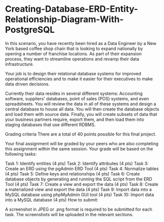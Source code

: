 # Creating-Database-ERD-Entity-Relationship-Diagram-With-PostgreSQL

In this scenario, you have recently been hired as a Data Engineer by a New York based coffee shop chain that is looking to expand nationally by opening a number of franchise locations. As part of their expansion process, they want to streamline operations and revamp their data infrastructure.

Your job is to design their relational database systems for improved operational efficiencies and to make it easier for their executives to make data driven decisions.

Currently their data resides in several different systems: Accounting software, suppliers' databases, point of sales (POS) systems, and even spreadsheets. You will review the data in all of these systems and design a central database to house all data. You will then create the database objects and load them with source data. Finally, you will create subsets of data that your business partners require, export them, and then load them into staging databases that use different RDBMS.

Grading criteria
There are a total of 40 points possible for this final project.

Your final assignment will be graded by your peers who are also completing this assignment within the same session. Your grade will be based on the following tasks:

Task 1: Identify entities (4 pts)
Task 2: Identify attributes (4 pts)
Task 3: Create an ERD using the pgAdmin ERD Tool (4 pts)
Task 4: Normalize tables (4 pts)
Task 5: Define keys and relationships (4 pts)
Task 6: Create database objects by generating and running the SQL script from the ERD Tool (4 pts)
Task 7: Create a view and export the data (4 pts)
Task 8: Create a materialized view and export the data (4 pts)
Task 9: Import data into a MySQL database using phpMyAdmin GUI tool (4 pts)
Task 10: Import data into a MySQL database (4 pts)
How to submit:

A screenshot in JPEG or .png format is required to be submitted for each task. The screenshots will be uploaded in the relevant sections.
